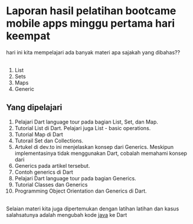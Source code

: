 <h1>Laporan hasil pelatihan bootcame mobile apps minggu pertama hari keempat</h1>
hari ini kita mempelajari ada banyak materi apa sajakah yang dibahas??</br></br>
<ol>
    <li>List</li>
    <li>Sets</li>
    <li>Maps</li>
    <li>Generic</li>
</ol>

<h2>Yang dipelajari</h2>
<ol>
<li>Pelajari Dart language tour pada bagian List, Set, dan Map.</li>
<li>Tutorial List di Dart. Pelajari juga List - basic operations.</li>
<li>Tutorial Map di Dart</li>
<li>Tutorail Set dan Collections.</li>
<li>Artukel di dev.to ini menjelaskan konsep dari Generics. Meskipun implementasinya tidak menggunakan Dart, cobalah memahami konsep dari <li>Generics pada artikel tersebut.</li>
<li>Contoh generics di Dart</li>
<li>Pelajari Dart language tour pada bagian Generics.</li>
<li>Tutorial Classes dan Generics</li>
<li>Programming Object Orientation dan Generics di Dart.</li>
</ol>
</br>
Selaian materi kita juga dipertemukan dengan latihan latihan dan kasus </br>
salahsatunya adalah mengubah kode <a href="http://www.java2s.com/Tutorial/Java/0200__Generics/WhatAreGenericsASimpleGenericsExample.htm">java</a> ke Dart 